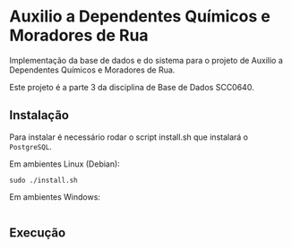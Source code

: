 # Auxilio a Dependentes Químicos e Moradores de Rua
Implementação da base de dados e do sistema para o projeto de Auxilio a Dependentes Químicos e Moradores de Rua.

Este projeto é a parte 3 da disciplina de Base de Dados SCC0640.

## Instalação

Para instalar é necessário rodar o script install.sh que instalará o `PostgreSQL`.

Em ambientes Linux (Debian):
```
sudo ./install.sh
```

Em ambientes Windows:

```
```
## Execução

